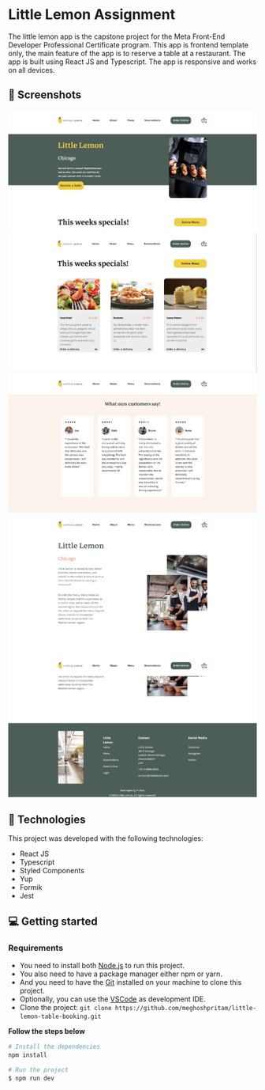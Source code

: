 # Little Lemon Assignment


The little lemon app is the capstone project for the Meta Front-End Developer Professional Certificate program. This app is frontend template only, the main feature of the app is to reserve a table at a restaurant. The app is built using React JS and Typescript. The app is responsive and works on all devices.

## 📸 Screenshots

![Preview 1/5](./static/1.png)
![Preview 2/5](./static/2.png)
![Preview 3/5](./static/3.png)
![Preview 4/5](./static/4.png)
![Preview 5/5](./static/5.png)

## 🚀 Technologies

This project was developed with the following technologies:

- React JS
- Typescript
- Styled Components
- Yup
- Formik
- Jest

## 💻 Getting started

### Requirements

- You need to install both [Node.js](https://nodejs.org/en/download/) to run this project.
- You also need to have a package manager either npm or yarn.
- And you need to have the [Git](https://git-scm.com/) installed on your machine to clone this project.
- Optionally, you can use the [VSCode](https://code.visualstudio.com/) as development IDE.
- Clone the project: `git clone https://github.com/meghoshpritam/little-lemon-table-booking.git`


**Follow the steps below**

```bash
# Install the dependencies
npm install
```

```bash
# Run the project
$ npm run dev
```
